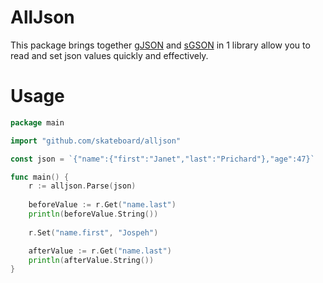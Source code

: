 # AllJson
This package brings together [gJSON](https://github.com/tidwall/gjson) and [sGSON](https://github.com/tidwall/sjson) in 1 library allow you
to read and set json values quickly and effectively.

# Usage
```go
package main

import "github.com/skateboard/alljson"

const json = `{"name":{"first":"Janet","last":"Prichard"},"age":47}`

func main() {
	r := alljson.Parse(json)
	
	beforeValue := r.Get("name.last")
	println(beforeValue.String())
	
	r.Set("name.first", "Jospeh")

	afterValue := r.Get("name.last")
	println(afterValue.String())
}
```